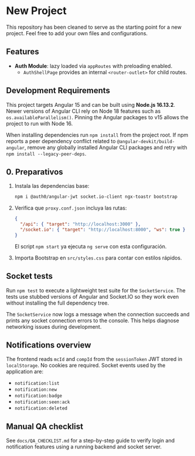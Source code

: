 # New Project

This repository has been cleaned to serve as the starting point for a new project. Feel free to add your own files and configurations.

## Features

- **Auth Module**: lazy loaded via `appRoutes` with preloading enabled.
  - `AuthShellPage` provides an internal `<router-outlet>` for child routes.

## Development Requirements

This project targets Angular 15 and can be built using **Node.js 16.13.2**.
Newer versions of Angular CLI rely on Node 18 features such as
`os.availableParallelism()`. Pinning the Angular packages to v15 allows the
project to run with Node 16.

When installing dependencies run `npm install` from the project root. If npm
reports a peer dependency conflict related to `@angular-devkit/build-angular`,
remove any globally installed Angular CLI packages and retry with
`npm install --legacy-peer-deps`.

## 0. Preparativos

1. Instala las dependencias base:

   ```bash
   npm i @auth0/angular-jwt socket.io-client ngx-toastr bootstrap
   ```

2. Verifica que `proxy.conf.json` incluya las rutas:

   ```json
   {
     "/api": { "target": "http://localhost:3000" },
     "/socket.io": { "target": "http://localhost:8000", "ws": true }
   }
   ```
   El script `npm start` ya ejecuta `ng serve` con esta configuración.

3. Importa Bootstrap en `src/styles.css` para contar con estilos rápidos.

## Socket tests

Run `npm test` to execute a lightweight test suite for the `SocketService`.
The tests use stubbed versions of Angular and Socket.IO so they work even
without installing the full dependency tree.

The `SocketService` now logs a message when the connection succeeds and prints
any socket connection errors to the console. This helps diagnose networking
issues during development.

## Notifications overview

The frontend reads `mcId` and `compId` from the `sessionToken` JWT stored in
`localStorage`. No cookies are required. Socket events used by the application
are:

- `notification:list`
- `notification:new`
- `notification:badge`
- `notification:seen:ack`
- `notification:deleted`

## Manual QA checklist

See `docs/QA_CHECKLIST.md` for a step-by-step guide to verify login and notification features using a running backend and socket server.
